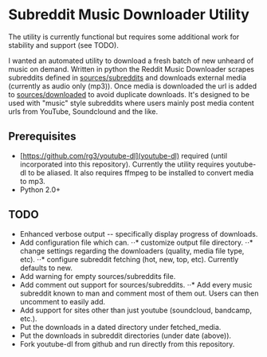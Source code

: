 # Subreddit Music Downloader Utility
The utility is currently functional but requires some additional work for stability and support (see TODO).

I wanted an automated utility to download a fresh batch of new unheard of music on demand.
Written in python the Reddit Music Downloader scrapes subreddits defined in [sources/subreddits](sources/subreddits) and
downloads external media (currently as audio only (mp3)). Once media is downloaded the url is added to
[sources/downloaded](sources/downloaded) to avoid duplicate downloads. It's designed to be used with "music" style
subreddits where users mainly post media content urls from YouTube, Soundclound and the like.

## Prerequisites
* [https://github.com/rg3/youtube-dl](youtube-dl) required (until incorporated into this repository). Currently the
utility requires youtube-dl to be aliased. It also requires ffmpeg to be installed to convert media to mp3.
* Python 2.0+

## TODO
* Enhanced verbose output -- specifically display progress of downloads.
* Add configuration file which can.
⋅⋅* customize output file directory.
⋅⋅* change settings regarding the downloaders (quality, media file type, etc).
⋅⋅* configure subreddit fetching (hot, new, top, etc). Currently defaults to new.
* Add warning for empty sources/subreddits file.
* Add comment out support for sources/subreddits.
⋅⋅* Add every music subreddit known to man and comment most of them out. Users can then uncomment to easily add.
* Add support for sites other than just youtube (soundcloud, bandcamp, etc.).
* Put the downloads in a dated directory under fetched_media.
* Put the downloads in subreddit directories (under date (above)).
* Fork youtube-dl from github and run directly from this repository.
